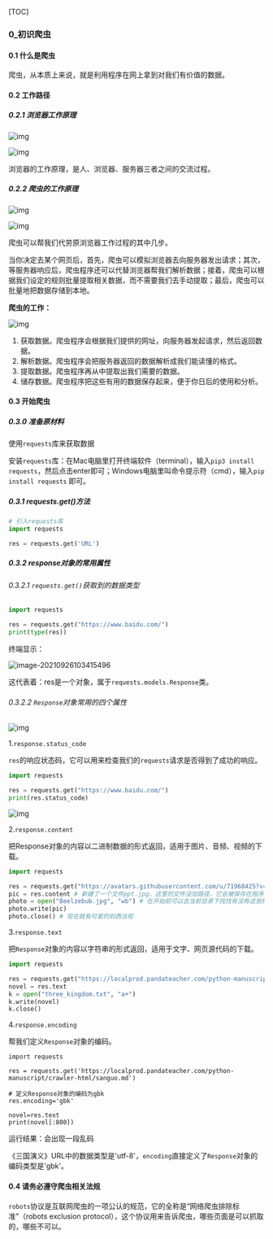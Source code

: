 [TOC]



### 0_初识爬虫

#### 0.1 什么是爬虫

爬虫，从本质上来说，就是利用程序在网上拿到对我们有价值的数据。

#### 0.2 工作路径

##### 0.2.1 浏览器工作原理

![img](https://res.pandateacher.com/crawler-l0-7-0-2019115.png)

![img](https://res.pandateacher.com/crawler-l0-6-0-2019115.png)

浏览器的工作原理，是人、浏览器、服务器三者之间的交流过程。

##### 0.2.2 爬虫的工作原理

![img](https://res.pandateacher.com/crawler-l0-7-1-0-2019115.png)

![img](https://res.pandateacher.com/crawler-l0-8-0-2019115.png)

爬虫可以帮我们代劳原浏览器工作过程的其中几步。

当你决定去某个网页后，首先，爬虫可以模拟浏览器去向服务器发出请求；其次，等服务器响应后，爬虫程序还可以代替浏览器帮我们解析数据；接着，爬虫可以根据我们设定的规则批量提取相关数据，而不需要我们去手动提取；最后，爬虫可以批量地把数据存储到本地。

**爬虫的工作：**

![img](https://res.pandateacher.com/CLeWOrD_cLenfWDnvN64aUYuqaAwOrD_zXMz1mzYEVADxvfv.png)

1. 获取数据。爬虫程序会根据我们提供的网址，向服务器发起请求，然后返回数据。
2. 解析数据。爬虫程序会把服务器返回的数据解析成我们能读懂的格式。
3. 提取数据。爬虫程序再从中提取出我们需要的数据。
4. 储存数据。爬虫程序把这些有用的数据保存起来，便于你日后的使用和分析。

#### 0.3 开始爬虫

##### 0.3.0 准备原材料

使用`requests`库来获取数据

安装`requests`库：在Mac电脑里打开终端软件（terminal），输入`pip3 install requests`，然后点击enter即可；Windows电脑里叫命令提示符（cmd），输入`pip install requests` 即可。

##### 0.3.1 requests.get()方法

```python
# 引入requests库
import requests

res = requests.get('URL')
```

##### 0.3.2 response对象的常用属性

###### 0.3.2.1 `requests.get()`获取到的数据类型

```python
import requests

res = requests.get("https://www.baidu.com/")
print(type(res))
```

终端显示：

![image-20210926103415496](C:\Users\徐浩钦\AppData\Roaming\Typora\typora-user-images\image-20210926103415496.png)

这代表着：res是一个对象，属于`requests.models.Response`类。

###### 0.3.2.2 `Response`对象常用的四个属性

![img](https://res.pandateacher.com/2019-11-20-16-55-12.png)

1.`response.status_code`

`res`的响应状态码，它可以用来检查我们的`requests`请求是否得到了成功的响应。

```python
import requests

res = requests.get("https://www.baidu.com/")
print(res.status_code)
```

![img](https://res.pandateacher.com/CLeWOrD_cLenfWDnvN64aUYuqaAwOrD_z3n5GnHwtJkMEULI.png)

2.`response.content`

把Response对象的内容以二进制数据的形式返回，适用于图片、音频、视频的下载。

```python
import requests

res = requests.get("https://avatars.githubusercontent.com/u/71968425?v=4")
pic = res.content # 新建了一个文件ppt.jpg，这里的文件没加路径，它会被保存在程序运行的当前目录下。
photo = open("Beelzebub.jpg", "wb") # 在开始前可以去当前目录下找找有没有这张照片——咦？好像没有哦
photo.write(pic)
photo.close() # 现在就有可爱的别西法啦
```

3.`response.text`

把`Response`对象的内容以字符串的形式返回，适用于文字、网页源代码的下载。

```python
import requests

res = requests.get("https://localprod.pandateacher.com/python-manuscript/crawler-html/sanguo.md") # 三国演义第一回
novel = res.text
k = open("three_kingdom.txt", "a+")
k.write(novel)
k.close()
```

4.`response.encoding`

帮我们定义`Response`对象的编码。

```
import requests

res = requests.get('https://localprod.pandateacher.com/python-manuscript/crawler-html/sanguo.md')

# 定义Response对象的编码为gbk
res.encoding='gbk'

novel=res.text
print(novel[:800])
```

运行结果：会出现一段乱码

《三国演义》URL中的数据类型是'utf-8'，`encoding`直接定义了`Response`对象的编码类型是'gbk'。

#### 0.4 请务必遵守爬虫相关法规

`robots`协议是互联网爬虫的一项公认的规范，它的全称是“网络爬虫排除标准”（robots exclusion protocol），这个协议用来告诉爬虫，哪些页面是可以抓取的，哪些不可以。